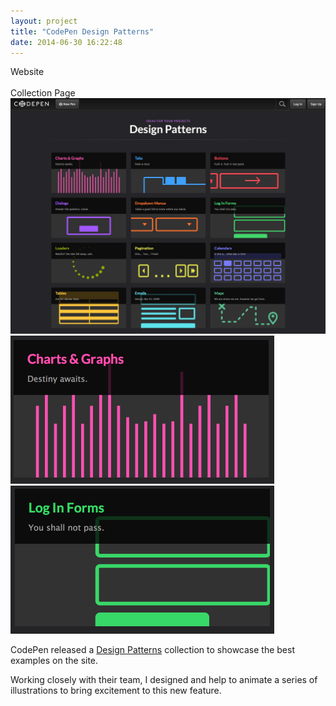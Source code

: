```yaml
---
layout: project
title: "CodePen Design Patterns"
date: 2014-06-30 16:22:48
---
```


<div class="meta">
	  <div class="banner">Website</div>
  <br>
  Collection Page
</div>

<img src="/images/design-patterns.jpg" alt="">

<div class="grid grid-half-gutter">
  <div class="grid-1-2">
    <img src="/images/chart.gif" alt="">
  </div>
  <div class="grid-1-2">
    <img src="/images/login.gif" alt="">
  </div>
</div>

<p>CodePen released a <a href="http://codepen.io/patterns">Design Patterns</a> collection to showcase the best examples on the site.</p>
<p>
Working closely with their team, I designed and help to animate a series of illustrations to bring excitement to this new feature.
</p>
